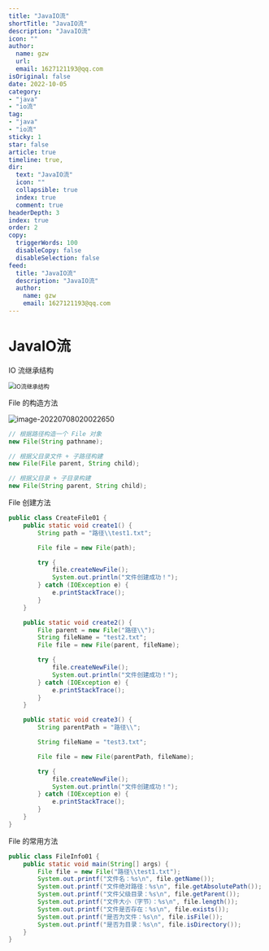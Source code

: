 ```yaml
---
title: "JavaIO流"
shortTitle: "JavaIO流"
description: "JavaIO流"
icon: ""
author: 
  name: gzw
  url: 
  email: 1627121193@qq.com
isOriginal: false
date: 2022-10-05
category: 
- "java"
- "io流"
tag:
- "java"
- "io流"
sticky: 1
star: false
article: true
timeline: true,
dir:
  text: "JavaIO流"
  icon: ""
  collapsible: true
  index: true
  comment: true
headerDepth: 3
index: true
order: 2
copy:
  triggerWords: 100
  disableCopy: false
  disableSelection: false
feed:
  title: "JavaIO流"
  description: "JavaIO流"
  author:
    name: gzw
    email: 1627121193@qq.com
---
```







# JavaIO流



IO 流继承结构

<img src="https://my-photos-1.oss-cn-hangzhou.aliyuncs.com/markdown//javaio/20230209/IO%E6%B5%81%E7%BB%A7%E6%89%BF%E7%BB%93%E6%9E%84.png" alt="IO流继承结构" style="zoom:80%;" />



File 的构造方法

![image-20220708020022650](https://my-photos-1.oss-cn-hangzhou.aliyuncs.com/markdown//javaio/20230209/file%E7%9A%84%E6%9E%84%E9%80%A0%E6%96%B9%E6%B3%95.png)

```java
// 根据路径构造一个 File 对象
new File(String pathname);

// 根据父目录文件 + 子路径构建
new File(File parent, String child);

// 根据父目录 + 子目录构建
new File(String parent, String child);
```



File 创建方法

```java
public class CreateFile01 {
    public static void create1() {
        String path = "路径\\test1.txt";

        File file = new File(path);

        try {
            file.createNewFile();
            System.out.println("文件创建成功！");
        } catch (IOException e) {
            e.printStackTrace();
        }
    }

    public static void create2() {
        File parent = new File("路径\\");
        String fileName = "test2.txt";
        File file = new File(parent, fileName);

        try {
            file.createNewFile();
            System.out.println("文件创建成功！");
        } catch (IOException e) {
            e.printStackTrace();
        }
    }

    public static void create3() {
        String parentPath = "路径\\";

        String fileName = "test3.txt";

        File file = new File(parentPath, fileName);

        try {
            file.createNewFile();
            System.out.println("文件创建成功！");
        } catch (IOException e) {
            e.printStackTrace();
        }
    }
}
```



File 的常用方法

```java
public class FileInfo01 {
    public static void main(String[] args) {
        File file = new File("路径\\test1.txt");
        System.out.printf("文件名：%s\n", file.getName());
        System.out.printf("文件绝对路径：%s\n", file.getAbsolutePath());
        System.out.printf("文件父级目录：%s\n", file.getParent());
        System.out.printf("文件大小（字节）：%s\n", file.length());
        System.out.printf("文件是否存在：%s\n", file.exists());
        System.out.printf("是否为文件：%s\n", file.isFile());
        System.out.printf("是否为目录：%s\n", file.isDirectory());
    }
}
```

